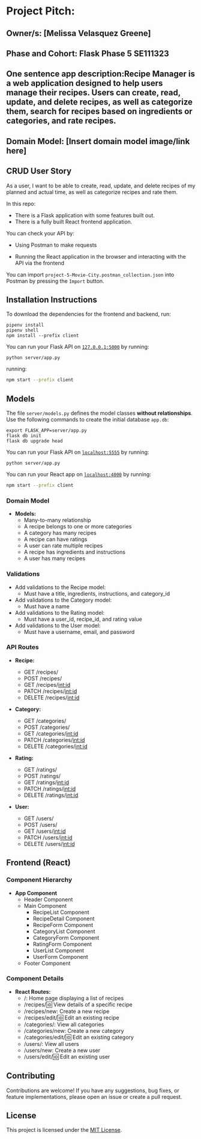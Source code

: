 
# Project Pitch:

## Owner/s: [Melissa Velasquez Greene]
## Phase and Cohort: Flask Phase 5 SE111323
## One sentence app description:Recipe Manager is a web application designed to help users manage their recipes. Users can create, read, update, and delete recipes, as well as categorize them, search for recipes based on ingredients or categories, and rate recipes.

## Domain Model: [Insert domain model image/link here]


## CRUD User Story

As a user, I want to be able to create, read, update, and delete recipes of my planned and actual time, as well as categorize recipes and rate them.

In this repo:

- There is a Flask application with some features built out.
- There is a fully built React frontend application.

You can check your API by:

- Using Postman to make requests

- Running the React application in the browser and interacting with the API via
  the frontend

You can import `project-5-Movie-City.postman_collection.json` into Postman by
pressing the `Import` button.

## Installation Instructions

To download the dependencies for the frontend and backend, run:

```console
pipenv install
pipenv shell
npm install --prefix client
```

You can run your Flask API on [`127.0.0.1:5000`](http://127.0.0.1:5000/) by
running:

```console
python server/app.py
```

running:

```sh
npm start --prefix client
```

## Models

The file `server/models.py` defines the model classes **without relationships**.
Use the following commands to create the initial database `app.db`:

```console
export FLASK_APP=server/app.py
flask db init
flask db upgrade head
```
You can run your Flask API on [`localhost:5555`](http://localhost:5555) by
running:

```console
python server/app.py
```

You can run your React app on [`localhost:4000`](http://localhost:4000) by
running:

```sh
npm start --prefix client
```

### Domain Model

- **Models:**
  - Many-to-many relationship
  - A recipe belongs to one or more categories
  - A category has many recipes
  - A recipe can have ratings
  - A user can rate multiple recipes
  - A recipe has ingredients and instructions
  - A user has many recipes

### Validations

- Add validations to the Recipe model:
  - Must have a title, ingredients, instructions, and category_id
- Add validations to the Category model:
  - Must have a name
- Add validations to the Rating model:
  - Must have a user_id, recipe_id, and rating value
- Add validations to the User model:
  - Must have a username, email, and password


### API Routes

- **Recipe:**
  - GET /recipes/
  - POST /recipes/
  - GET /recipes/<int:id>
  - PATCH /recipes/<int:id>
  - DELETE /recipes/<int:id>
  
- **Category:**
  - GET /categories/
  - POST /categories/
  - GET /categories/<int:id>
  - PATCH /categories/<int:id>
  - DELETE /categories/<int:id>
  
- **Rating:**
  - GET /ratings/
  - POST /ratings/
  - GET /ratings/<int:id>
  - PATCH /ratings/<int:id>
  - DELETE /ratings/<int:id>

- **User:**
  - GET /users/
  - POST /users/
  - GET /users/<int:id>
  - PATCH /users/<int:id>
  - DELETE /users/<int:id>

## Frontend (React)

### Component Hierarchy

- **App Component**
  - Header Component
  - Main Component
    - RecipeList Component
    - RecipeDetail Component
    - RecipeForm Component
    - CategoryList Component
    - CategoryForm Component
    - RatingForm Component
    - UserList Component
    - UserForm Component
  - Footer Component

### Component Details

- **React Routes:**
  - /: Home page displaying a list of recipes
  - /recipes/:id: View details of a specific recipe
  - /recipes/new: Create a new recipe
  - /recipes/edit/:id: Edit an existing recipe
  - /categories/: View all categories
  - /categories/new: Create a new category
  - /categories/edit/:id: Edit an existing category
  - /users/: View all users
  - /users/new: Create a new user
  - /users/edit/:id: Edit an existing user

## Contributing

Contributions are welcome! If you have any suggestions, bug fixes, or feature implementations, please open an issue or create a pull request.

## License

This project is licensed under the [MIT License](https://opensource.org/licenses/MIT).




